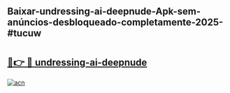 ## Baixar-undressing-ai-deepnude-Apk-sem-anúncios-desbloqueado-completamente-2025-#tucuw

# <h2><a href="https://ainizakaria.my?title=undressing-ai-deepnude&ref=20M">🔗👉 🔴 undressing-ai-deepnude</a></h2>

[![acn](https://github.com/user-attachments/assets/0f9c940e-d8b0-45ae-aac7-cd30a18b3e1c)](https://ainizakaria.my?title=undressing-ai-deepnude&ref=20M)


